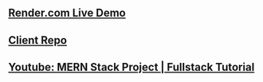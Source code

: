 ## [Render.com Live Demo](https://ultra-mega-super-technotes.onrender.com)

## [Client Repo](https://github.com/necelentano/technotes-frontend)

## [Youtube: MERN Stack Project | Fullstack Tutorial](https://www.youtube.com/playlist?list=PL0Zuz27SZ-6P4dQUsoDatjEGpmBpcOW8V)
